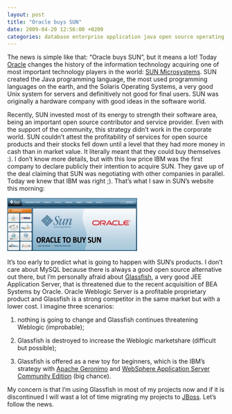 ```yaml
---
layout: post
title: "Oracle buys SUN"
date: 2009-04-20 12:56:00 +0200
categories: database enterprise application java open source operating system
---
```


The news is simple like that: “Oracle buys SUN”, but it means a lot! Today <a href="http://www.oracle.com/">Oracle</a> changes the history of the information technology acquiring one of most important technology players in the world: <a href="http://www.sun.com/">SUN Microsystems</a>. SUN created the Java programming language, the most used programming languages on the earth, and the Solaris Operating Systems, a very good Unix system for servers and definitively not good for final users. SUN was originally a hardware company with good ideas in the software world.

Recently, SUN invested most of its energy to strength their software area, being an important open source contributor and service provider. Even with the support of the community, this strategy didn’t work in the corporate world. SUN couldn’t attest the profitability of services for open source products and their stocks fell down until a level that they had more money in cash than in market value. It literally meant that they could buy themselves :). I don’t know more details, but with this low price IBM was the first company to declare publicly their intention to acquire SUN. They gave up of the deal claiming that SUN was negotiating with other companies in parallel. Today we knew that IBM was right ;). That’s what I saw in SUN’s website this morning:

![oracle-to-buy-sun-300x122.jpg](/images/posts/oracle-to-buy-sun-300x122.jpg)

It’s too early to predict what is going to happen with SUN’s products. I don’t care about MySQL because there is always a good open source alternative out there, but I’m personally afraid about [Glassfish](https://glassfish.dev.java.net/), a very good JEE Application Server, that is threatened due to the recent acquisition of BEA Systems by Oracle. Oracle Weblogic Server is a profitable proprietary product and Glassfish is a strong competitor in the same market but with a lower cost. I imagine three scenarios:

1. nothing is going to change and Glassfish continues threatening Weblogic (improbable);

2. Glassfish is destroyed to increase the Weblogic marketshare (difficult but possible);

3. Glassfish is offered as a new toy for beginners, which is the IBM’s strategy with <a href="http://geronimo.apache.org/">Apache Geronimo</a> and <a href="http://www-01.ibm.com/software/webservers/appserv/community/">WebSphere Application Server Community Edition</a> (big chance).

My concern is that I’m using Glassfish in most of my projects now and if it is discontinued I will wast a lot of time migrating my projects to [JBoss](http://www.jboss.org/). Let’s follow the news.
